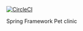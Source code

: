 [![CircleCI](https://circleci.com/gh/naabin/Circle-CI-Demo.svg?style=svg)](https://circleci.com/gh/naabin/Circle-CI-Demo)

Spring Framework Pet clinic